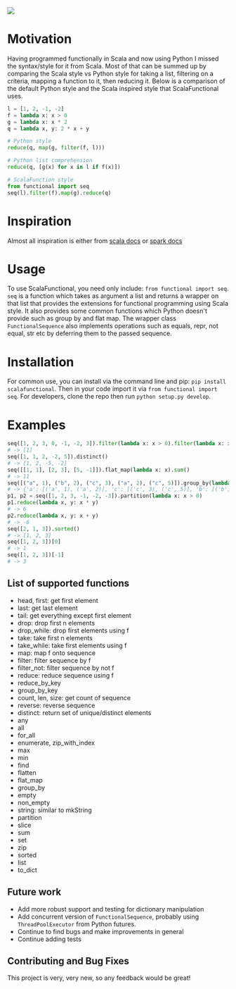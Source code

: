 <a href="https://travis-ci.org/EntilZha/ScalaFunctional">
	<img src="https://travis-ci.org/EntilZha/ScalaFunctional.svg?branch=master"/>
</a>

# Motivation
Having programmed functionally in Scala and now using Python I missed the syntax/style for it from Scala. Most of that can be summed up by comparing the Scala style vs Python style for taking a list, filtering on a criteria, mapping a function to it, then reducing it. Below is a comparison of the default Python style and the Scala inspired style that ScalaFunctional uses.

```python
l = [1, 2, -1, -2]
f = lambda x: x > 0
g = lambda x: x * 2
q = lambda x, y: 2 * x + y

# Python style
reduce(q, map(g, filter(f, l)))

# Python list comprehension
reduce(q, [g(x) for x in l if f(x)])

# ScalaFunction style
from functional import seq
seq(l).filter(f).map(g).reduce(q)
```

# Inspiration
Almost all inspiration is either from [scala docs](http://www.scala-lang.org/api/current/#scala.Array) or [spark docs](https://spark.apache.org/docs/latest/programming-guide.html#transformations)

# Usage
To use ScalaFunctional, you need only include: `from functional import seq`. `seq` is a function which takes as argument a list and returns a wrapper on that list that provides the extensions for functional programming using Scala style. It also provides some common functions which Python doesn't provide such as group by and flat map. The wrapper class `FunctionalSequence` also implements operations such as equals, repr, not equal, str etc by deferring them to the passed sequence.

# Installation
For common use, you can install via the command line and pip: `pip install scalafunctional`. Then in your code import it via 
`from functional import seq`. For developers, clone the repo then run `python setup.py develop`.

# Examples
```python
seq([1, 2, 3, 0, -1, -2, 3]).filter(lambda x: x > 0).filter(lambda x: x < 2)
# -> [1]
seq([1, 1, 2, -2, 5]).distinct()
# -> [1, 2, -5, -2]
seq([[1, 1], [2, 3], [5, -1]]).flat_map(lambda x: x).sum()
# -> 11
seq([("a", 1), ("b", 2), ("c", 3), ("a", 2), ("c", 5)]).group_by(lambda x: x[0])
# -> {'a': [('a', 1), ('a', 2)], 'c': [('c', 3), ('c', 5)], 'b': [('b', 2)]}
p1, p2 = seq([1, 2, 3, -1, -2, -3]).partition(lambda x: x > 0)
p1.reduce(lambda x, y: x * y)
# -> 6
p2.reduce(lambda x, y: x + y)
# -> -6
seq([2, 1, 3]).sorted()
# -> [1, 2, 3]
seq([1, 2, 3])[0]
# -> 1
seq([1, 2, 3])[-1]
# -> 3
```

## List of supported functions
* head, first: get first element
* last: get last element
* tail: get everything except first element
* drop: drop first n elements
* drop_while: drop first elements using f
* take: take first n elements
* take_while: take first elements using f
* map: map f onto sequence
* filter: filter sequence by f
* filter_not: filter sequence by not f
* reduce: reduce sequence using f
* reduce_by_key
* group_by_key
* count, len, size: get count of sequence
* reverse: reverse sequence
* distinct: return set of unique/distinct elements
* any
* all
* for_all
* enumerate, zip_with_index
* max
* min
* find
* flatten
* flat_map
* group_by
* empty
* non_empty
* string: similar to mkString
* partition
* slice
* sum
* set
* zip
* sorted
* list
* to_dict

## Future work
* Add more robust support and testing for dictionary manipulation
* Add concurrent version of `FunctionalSequence`, probably using `ThreadPoolExecutor` from Python futures.
* Continue to find bugs and make improvements in general
* Continue adding tests

## Contributing and Bug Fixes
This project is very, very new, so any feedback would be great!
